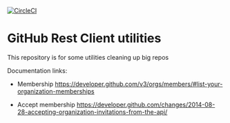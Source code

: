 [![CircleCI](https://circleci.com/gh/Rouche/spring5-recipe.svg?style=svg)](https://circleci.com/gh/Rouche/spring5-recipe)
# GitHub Rest Client utilities

This repository is for some utilities cleaning up big repos

Documentation links:

- Membership
    https://developer.github.com/v3/orgs/members/#list-your-organization-memberships
    
- Accept membership
    https://developer.github.com/changes/2014-08-28-accepting-organization-invitations-from-the-api/